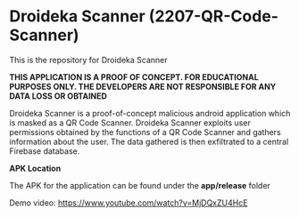 # Droideka Scanner (2207-QR-Code-Scanner)
This is the repository for Droideka Scanner

**THIS APPLICATION IS A PROOF OF CONCEPT. FOR EDUCATIONAL PURPOSES ONLY. THE DEVELOPERS ARE NOT RESPONSIBLE FOR ANY DATA LOSS OR OBTAINED**

Droideka Scanner is a proof-of-concept malicious android application which is masked as a QR Code Scanner.
Droideka Scanner exploits user permissions obtained by the functions of a QR Code Scanner and gathers information about the user.
The data gathered is then exfiltrated to a central Firebase database.

**APK Location**

The APK for the application can be found under the **app/release** folder

Demo video: https://www.youtube.com/watch?v=MjDQxZU4HcE
